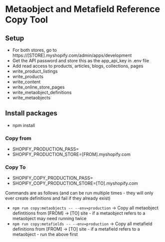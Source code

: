 # Metaobject and Metafield Reference Copy Tool

## Setup

- For both stores, go to https://[STORE].myshopify.com/admin/apps/development
- Get the API password and store this as the app_api_key in .env file
- Add read access to products, articles, blogs, collections, pages
- write_product_listings
- write_products
- write_content
- write_online_store_pages
- write_metaobject_definitions
- write_metaobjects

## Install packages

- npm install

### Copy from

- SHOPIFY_PRODUCTION_PASS=
- SHOPIFY_PRODUCTION_STORE=[FROM].myshopify.com

### Copy To

- SHOPIFY_COPY_PRODUCTION_PASS=
- SHOPIFY_COPY_PRODUCTION_STORE=[TO].myshopify.com

Commands are as follows (and can be run multiple times - they will only ever create definitions and fail if they already exist)

- `npm run copy:metaobjects -- --env=production` -> Copy all metaobject defintitions from [FROM] -> [TO] site - if a metaobject refers to a metaobject may need running twice
- `npm run copy:metafields -- --env=production` -> Copy all metafield definitions from [FROM] -> [TO] site - if a metafield refers to a metaobject - run the above first
